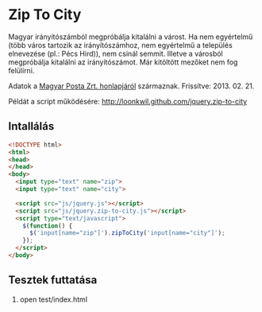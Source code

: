 # Zip To City

Magyar irányítószámból megpróbálja kitalálni a várost. Ha nem egyértelmű (több
város tartozik az irányítószámhoz, nem egyértelmű a település elnevezése (pl.:
Pécs Hird)), nem csinál semmit.
Illetve a városból megpróbálja kitalálni az irányítószámot.
Már kitöltött mezőket nem fog felülírni.

Adatok a [Magyar Posta Zrt.
honlapjáról](http://www.posta.hu/ugyfelszolgalat/iranyitoszam_kereso)
származnak.
Frissítve: 2013. 02. 21.

Példát a script működésére: http://loonkwil.github.com/jquery.zip-to-city

## Intallálás
```html
<!DOCTYPE html>
<html>
<head>
</head>
<body>
  <input type="text" name="zip">
  <input type="text" name="city">

  <script src="js/jquery.js"></script>
  <script src="js/jquery.zip-to-city.js"></script>
  <script type="text/javascript">
    $(function() {
      $('input[name="zip"]').zipToCity('input[name="city"]');
    });
  </script>
</body>
```

## Tesztek futtatása
 1. open test/index.html
